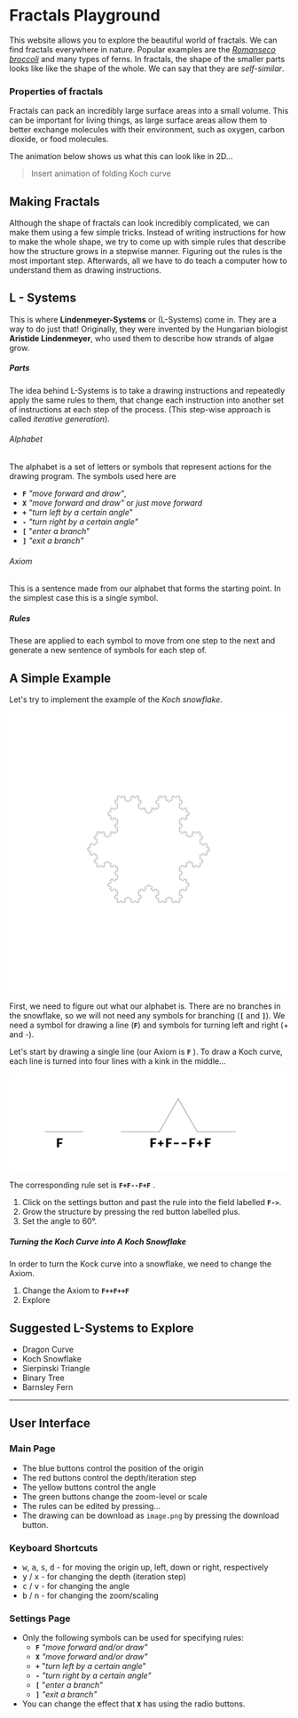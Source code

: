 # Fractals Playground

This website allows you to explore the beautiful world of fractals. We can find fractals everywhere in nature. Popular examples are the *[Romanseco broccoli](https://en.wikipedia.org/wiki/Romanesco_broccoli?wprov=sfti1)* and many types of ferns. In fractals, the shape of the smaller parts looks like like the shape of the whole. We can say that they are *self-similar*.

### Properties of fractals
Fractals can pack an incredibly large surface areas into a small volume. This can be important for living things, as large surface areas allow them to better exchange molecules with their environment, such as oxygen, carbon dioxide, or food molecules.

The animation below shows us what this can look like in 2D...
> Insert animation of folding Koch curve

## Making Fractals
Although the shape of fractals can look incredibly complicated, we can make them using a few simple tricks. Instead of writing instructions for how to make the whole shape, we try to come up with simple rules that describe how the structure grows in a stepwise manner. Figuring out the rules is the most important step. Afterwards, all we have to do teach a computer how to understand them as drawing instructions.

## L -  Systems
This is where **Lindenmeyer-Systems** or (L-Systems) come in. They are a way to do just that! Originally, they were invented by the Hungarian biologist **Aristide Lindenmeyer**, who used them to describe how strands of algae grow.

##### Parts
The idea behind L-Systems is to take a drawing instructions and repeatedly apply the same rules to them, that change each instruction into another set of instructions at each step of the process. (This step-wise approach is called *iterative generation*).

###### Alphabet
The alphabet is a set of letters or symbols that represent actions for the drawing program. The symbols used here are
- **`F`** *"move forward and draw"*,
- **`X`** *"move forward and draw"* or *just move forward*
- **`+`** "*turn left by a certain angle*"
- **`-`** *"turn right by a certain angle"*
- **`[`** "*enter a branch*"
- **`]`** *"exit a branch"*

###### Axiom
This is a sentence made from our alphabet that forms the starting point. In the simplest case this is a single symbol.

##### Rules
These are applied to each symbol to move from one step to the next and generate a new sentence of symbols for each step of.

## A Simple Example

Let's try to implement the example of the *Koch snowflake*.

![Koch Snowflake](/assets/koch-snowflake.png)

First, we need to figure out what our alphabet is. There are no branches in the snowflake, so we will not need any symbols for branching (**`[`** and **`]`**). We need a symbol for drawing a line (**`F`**) and symbols for turning left and right (+ and -).

Let's start by drawing a single line (our Axiom is **`F`** ). To draw a Koch curve, each line is turned into four lines with a kink in the middle...

![Koch Rule](/assets/koch-rule.png)

The corresponding rule set is **`F+F--F+F`** .

1. Click on the settings button and past the rule into the field labelled **`F->`**.
2. Grow the structure by pressing the red button labelled plus.
3. Set the angle to 60°.

##### Turning the Koch Curve into A Koch Snowflake
In order to turn the Kock curve into a snowflake, we need to change the Axiom.

1. Change the Axiom to **`F++F++F`**
2. Explore

## Suggested L-Systems to Explore
- Dragon Curve
- Koch Snowflake
- Sierpinski Triangle
- Binary Tree
- Barnsley Fern

---

## User Interface

### Main Page
- The blue buttons control the position of the origin
- The red buttons control the depth/iteration step
- The yellow buttons control the angle
- The green buttons change the zoom-level or scale
- The rules can be edited by pressing...
- The drawing can be download as `image.png` by pressing the download button.

### Keyboard Shortcuts
 - <kbd class="kbc-button-xs">w</kbd>, <kbd class="kbc-button-xs">a</kbd>, <kbd class="kbc-button-xs">s</kbd>, <kbd class="kbc-button-xs">d</kbd> - for moving the origin up, left, down or right, respectively
 - <kbd class="kbc-button-xs">y</kbd> / <kbd class="kbc-button-xs">x</kbd> - for changing the depth (iteration step)
 - <kbd class="kbc-button-xs">c</kbd> / <kbd class="kbc-button-xs">v</kbd> - for changing the angle
 - <kbd class="kbc-button-xs">b</kbd> / <kbd class="kbc-button-xs">n</kbd> - for changing the zoom/scaling

### Settings Page
- Only the following symbols can be used for specifying rules:
	- **`F`** *"move forward and/or draw"*
	- **`X`** *"move forward and/or draw"*
	- **`+`** "*turn left by a certain angle*"
	- **`-`** *"turn right by a certain angle"*
	- **`[`** "*enter a branch*"
	- **`]`** *"exit a branch"*
- You can change the effect that **`X`** has using the radio buttons.